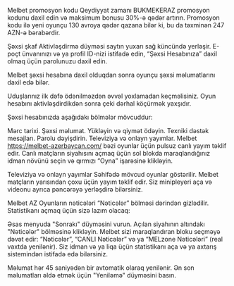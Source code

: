 Melbet promosyon kodu 
Qeydiyyat zamanı BUKMEKERAZ promosyon kodunu daxil edin və maksimum bonusu 30%-ə qədər artırın. Promosyon kodu ilə yeni oyunçu 130 avroya qədər qazana bilər ki, bu da təxminən 247 AZN-ə bərabərdir.

Şəxsi şkaf
Aktivləşdirmə düyməsi saytın yuxarı sağ küncündə yerləşir. E-poçt ünvanınızı və ya profil ID-nizi istifadə edin, “Şəxsi Hesabınıza” daxil olmaq üçün parolunuzu daxil edin.

Melbet şəxsi hesabına daxil olduqdan sonra oyunçu şəxsi məlumatlarını daxil edə bilər.

Uduşlarınız ilk dəfə ödənilməzdən əvvəl yoxlamadan keçməlisiniz. Oyun hesabını aktivləşdirdikdən sonra çeki dərhal köçürmək yaxşıdır.

Şəxsi hesabınızda aşağıdakı bölmələr mövcuddur:

Mərc tarixi.
Şəxsi məlumat.
Yükləyin və qiymət ödəyin.
Texniki dəstək mesajları.
Parolu dəyişdirin.
Televiziya və onlayn yayımlar.
Melbet https://melbet-azerbaycan.com/ bəzi oyunlar üçün pulsuz canlı yayım təklif edir. Canlı matçların siyahısını açmaq üçün sol blokda maraqlandığınız idman növünü seçin və qırmızı “Oyna” işarəsinə klikləyin.

Televiziya və onlayn yayımlar
Səhifədə mövcud oyunlar göstərilir. Melbet matçların yarısından çoxu üçün yayım təklif edir. Siz minipleyeri aça və videonu ayrıca pəncərəyə yerləşdirə bilərsiniz.

Melbet AZ
Oyunların nəticələri
“Nəticələr” bölməsi dərindən gizlədilir. Statistikanı açmaq üçün sizə lazım olacaq:

Əsas menyuda "Sonrakı" düyməsini vurun.
Açılan siyahının altındakı "Nəticələr" bölməsinə klikləyin.
Melbet sizi maraqlandıran bloku seçməyə dəvət edir: “Nəticələr”, “CANLI Nəticələr” və ya “MELzone Nəticələri” (real vaxtda yenilənir).
Siz idman və ya liqa üçün statistikanı aça və ya axtarış sistemindən istifadə edə bilərsiniz.

Məlumat hər 45 saniyədən bir avtomatik olaraq yenilənir. Ən son məlumatları əldə etmək üçün "Yeniləmə" düyməsini basın.
